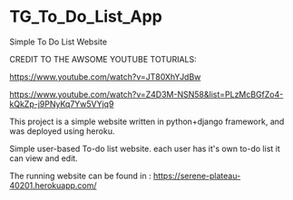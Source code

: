 # TG_To_Do_List_App
Simple To Do List Website

CREDIT TO THE AWSOME YOUTUBE TOTURIALS:

  https://www.youtube.com/watch?v=JT80XhYJdBw
  
  https://www.youtube.com/watch?v=Z4D3M-NSN58&list=PLzMcBGfZo4-kQkZp-j9PNyKq7Yw5VYjq9
  
This project is a simple website written in python+django framework, and was deployed using heroku.

Simple user-based To-do list website. each user has it's own to-do list it can view and edit.

The running website can be found in : https://serene-plateau-40201.herokuapp.com/
